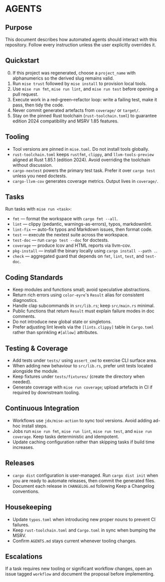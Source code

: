# AGENTS

## Purpose

This document describes how automated agents should interact with this repository. Follow every instruction unless the user explicitly overrides it.

## Quickstart

0. If this project was regenerated, choose a `project_name` with alphanumerics so the derived slug remains valid.
1. Run `mise trust` followed by `mise install` to provision local tools.
2. Use `mise run fmt`, `mise run lint`, and `mise run test` before opening a pull request.
3. Execute work in a red–green–refactor loop: write a failing test, make it pass, then tidy the code.
4. Never commit generated artefacts from `coverage/` or `target/`.
5. Stay on the pinned Rust toolchain (`rust-toolchain.toml`) to guarantee edition 2024 compatibility and MSRV 1.85 features.

## Tooling

- Tool versions are pinned in `mise.toml`. Do not install tools globally.
- `rust-toolchain.toml` keeps `rustfmt`, `clippy`, and `llvm-tools-preview` aligned at Rust 1.85.1 (edition 2024). Avoid overriding the toolchain without discussion.
- `cargo-nextest` powers the primary test task. Prefer it over `cargo test` unless you need doctests.
- `cargo-llvm-cov` generates coverage metrics. Output lives in `coverage/`.

## Tasks

Run tasks with `mise run <task>`:

- `fmt` — format the workspace with `cargo fmt --all`.
- `lint` — clippy (pedantic, warnings-as-errors), typos, markdownlint.
- `lint-fix` — auto-fix typos and Markdown issues, then format code.
- `test` — execute the nextest suite across the workspace.
- `test-doc` — run `cargo test --doc` for doctests.
- `coverage` — produce lcov and HTML reports via llvm-cov.
- `pkg-install` — install the binary locally using `cargo install --path .`.
- `check` — aggregated guard that depends on `fmt`, `lint`, `test`, and `test-doc`.

## Coding Standards

- Keep modules and functions small; avoid speculative abstractions.
- Return rich errors using `color-eyre`'s `Result` alias for consistent diagnostics.
- Handle clap subcommands in `src/lib.rs`; keep `src/main.rs` minimal.
- Public functions that return `Result` must explain failure modes in doc comments.
- Do not introduce new global state or singletons.
- Prefer adjusting lint levels via the `[lints.clippy]` table in `Cargo.toml` rather than sprinkling `#[allow]` attributes.

## Testing & Coverage

- Add tests under `tests/` using `assert_cmd` to exercise CLI surface area.
- When adding new behaviour to `src/lib.rs`, prefer unit tests located alongside the module.
- Keep fixtures under `tests/fixtures/` (create the directory when needed).
- Generate coverage with `mise run coverage`; upload artefacts in CI if required by downstream tooling.

## Continuous Integration

- Workflows use `jdx/mise-action` to sync tool versions. Avoid adding ad-hoc install steps.
- Jobs run `mise run fmt`, `mise run lint`, `mise run test`, and `mise run coverage`. Keep tasks deterministic and idempotent.
- Update caching configuration rather than skipping tasks if build time increases.

## Releases

- `cargo dist` configuration is user-managed. Run `cargo dist init` when you are ready to automate releases, then commit the generated files.
- Document each release in `CHANGELOG.md` following Keep a Changelog conventions.

## Housekeeping

- Update `typos.toml` when introducing new proper nouns to prevent CI failures.
- Keep `rust-toolchain.toml` and `Cargo.toml` in sync when bumping the MSRV.
- Confirm `AGENTS.md` stays current whenever tooling changes.

## Escalations

If a task requires new tooling or significant workflow changes, open an issue tagged `workflow` and document the proposal before implementing.
